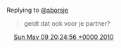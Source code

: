 Replying to [@sborsje](https://twitter.com/sborsje/status/13686016072)

> geldt dat ook voor je partner?

<img src="../../media/tweet.ico" width="12" /> [Sun May 09 20:24:56 +0000 2010](https://twitter.com/DromerDenker/status/13686136540)